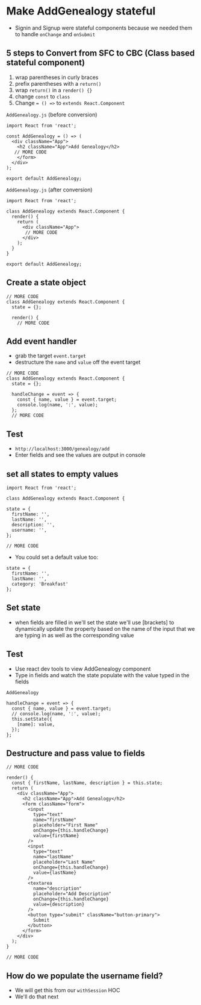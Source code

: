 # Make AddGenealogy stateful
* Signin and Signup were stateful components because we needed them to handle `onChange` and `onSubmit`

## 5 steps to Convert from SFC to CBC (Class based stateful component)
1. wrap parentheses in curly braces
2. prefix parentheses with a `return()`
3. wrap `return()` in a `render() {}`
4. change `const` to `class`
5. Change `= () =>` to `extends React.Component`

`AddGenealogy.js` (before conversion)

```
import React from 'react';

const AddGenealogy = () => (
  <div className="App">
    <h2 className="App">Add Genealogy</h2>
   // MORE CODE
    </form>
  </div>
);

export default AddGenealogy;

```

`AddGenealogy.js` (after conversion)

```
import React from 'react';

class AddGenealogy extends React.Component {
  render() {
    return (
      <div className="App">
       // MORE CODE
      </div>
    );
  }
}

export default AddGenealogy;
```

## Create a state object
```
// MORE CODE
class AddGenealogy extends React.Component {
  state = {};
  
  render() {
    // MORE CODE
```

## Add event handler
* grab the target `event.target`
* destructure the `name` and `value` off the event target

```
// MORE CODE
class AddGenealogy extends React.Component {
  state = {};

  handleChange = event => {
    const { name, value } = event.target;
    console.log(name, ':', value);
  };
  // MORE CODE
```

## Test
* `http://localhost:3000/genealogy/add`
* Enter fields and see the values are output in console

## set all states to empty values
```
import React from 'react';

class AddGenealogy extends React.Component {

state = {
  firstName: '',
  lastName: '',
  description: '',
  username: '',
};

// MORE CODE
```

* You could set a default value too:

```
state = {
  firstName: '',
  lastName: '',
  category: 'Breakfast'
};
```

## Set state
* when fields are filled in we'll set the state we'll use [brackets] to dynamically update the property based on the name of the input that we are typing in as well as the corresponding value

## Test
* Use react dev tools to view AddGenealogy component
* Type in fields and watch the state populate with the value typed in the fields

`AddGenealogy`

```
handleChange = event => {
  const { name, value } = event.target;
  // console.log(name, ':', value);
  this.setState({
    [name]: value,
  });
};
```

## Destructure and pass value to fields

```
// MORE CODE

render() {
  const { firstName, lastName, description } = this.state;
  return (
    <div className="App">
      <h2 className="App">Add Genealogy</h2>
      <form className="form">
        <input
          type="text"
          name="firstName"
          placeholder="First Name"
          onChange={this.handleChange}
          value={firstName}
        />
        <input
          type="text"
          name="lastName"
          placeholder="Last Name"
          onChange={this.handleChange}
          value={lastName}
        />
        <textarea
          name="description"
          placeholder="Add Description"
          onChange={this.handleChange}
          value={description}
        />
        <button type="submit" className="button-primary">
          Submit
        </button>
      </form>
    </div>
  );
}

// MORE CODE
```

## How do we populate the username field?
* We will get this from our `withSession` HOC
* We'll do that next
